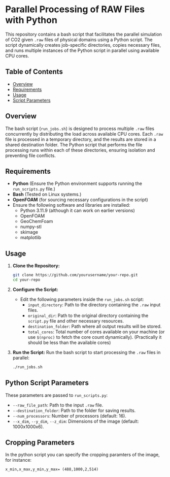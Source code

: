 # Parallel Processing of RAW Files with Python

This repository contains a bash script that facilitates the parallel simulation of CO2 given `.raw` files of physical domains using a Python script. The script dynamically creates job-specific directories, copies necessary files, and runs multiple instances of the Python script in parallel using available CPU cores.

## Table of Contents
- [Overview](#overview)
- [Requirements](#requirements)
- [Usage](#usage)
- [Script Parameters](#script-parameters)

## Overview
The bash script (`run_jobs.sh`) is designed to process multiple `.raw` files concurrently by distributing the load across available CPU cores. Each `.raw` file is processed in a temporary directory, and the results are stored in a shared destination folder. The Python script that performs the file processing runs within each of these directories, ensuring isolation and preventing file conflicts.

## Requirements
- **Python** (Ensure the Python environment supports running the `run_scripts.py` file.)
- **Bash** (Tested on Linux systems.)
- **OpenFOAM** (for sourcing necessary configurations in the script)
- Ensure the following software and libraries are installed:
  - Python 3.11.9 (although it can work on earlier versions)
  - OpenFOAM
  - GeoChemFoam
  - numpy-stl
  - skimage
  - matplotlib

## Usage

1. **Clone the Repository:**
    ```bash
    git clone https://github.com/yourusername/your-repo.git
    cd your-repo
    ```

2. **Configure the Script:**
    - Edit the following parameters inside the `run_jobs.sh` script:
      - `input_directory`: Path to the directory containing the `.raw` input files.
      - `original_dir`: Path to the original directory containing the `script.py` file and other necessary resources.
      - `destination_folder`: Path where all output results will be stored.
      - `total_cores`: Total number of cores available on your machine (or use `$(nproc)` to fetch the core count dynamically). (Practically it should be less than the available cores)
      
3. **Run the Script:**
    Run the bash script to start processing the `.raw` files in parallel:
    ```bash
    ./run_jobs.sh
    ```

## Python Script Parameters

 These parameters are passed to `run_scripts.py`:
  - `--raw_file_path`: Path to the input `.raw` file.
  - `--destination_folder`: Path to the folder for saving results.
  - `--num_processors`: Number of processors (default: 16).
  - `--x_dim`, `--y_dim`, `--z_dim`: Dimensions of the image (default: 1000x1000x6).


## Cropping Parameters
  In the python script you can specify the cropping paramters of the image, for instance:
  
  `x_min,x_max,y_min,y_max= (488,1000,2,514)`

